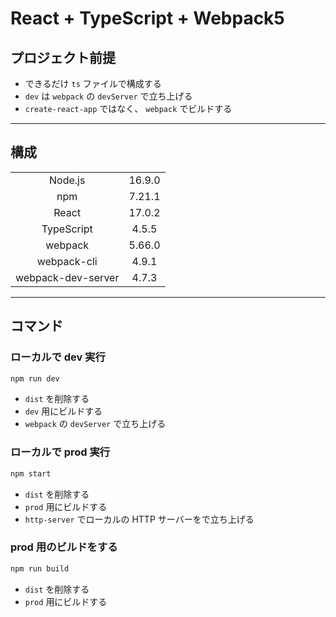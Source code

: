# React + TypeScript + Webpack5

## プロジェクト前提

- できるだけ `ts` ファイルで構成する
- `dev` は `webpack` の `devServer` で立ち上げる
- `create-react-app` ではなく、 `webpack` でビルドする

---

## 構成

|                    |        |
| :----------------: | :----: |
|      Node.js       | 16.9.0 |
|        npm         | 7.21.1 |
|       React        | 17.0.2 |
|     TypeScript     | 4.5.5  |
|      webpack       | 5.66.0 |
|    webpack-cli     | 4.9.1  |
| webpack-dev-server | 4.7.3  |

---

## コマンド

### ローカルで dev 実行

```bash
npm run dev
```

- `dist` を削除する
- `dev` 用にビルドする
- `webpack` の `devServer` で立ち上げる

### ローカルで prod 実行

```bash
npm start
```

- `dist` を削除する
- `prod` 用にビルドする
- `http-server` でローカルの HTTP サーバーをで立ち上げる

### prod 用のビルドをする

```bash
npm run build
```

- `dist` を削除する
- `prod` 用にビルドする
